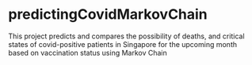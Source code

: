 # predictingCovidMarkovChain
This project predicts and compares the possibility of deaths, and critical states of covid-positive patients in Singapore for the upcoming month based on vaccination status using Markov Chain 
